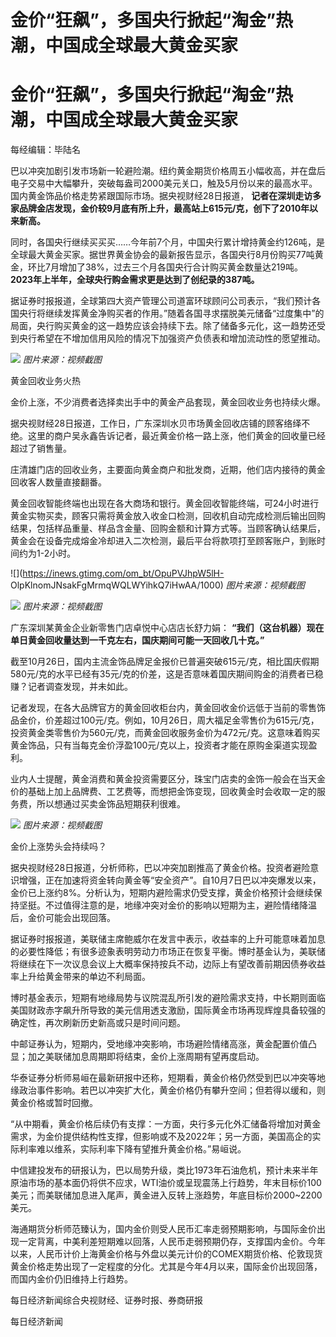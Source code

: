# 金价“狂飙”，多国央行掀起“淘金”热潮，中国成全球最大黄金买家

# 金价“狂飙”，多国央行掀起“淘金”热潮，中国成全球最大黄金买家

每经编辑：毕陆名

巴以冲突加剧引发市场新一轮避险潮。纽约黄金期货价格周五小幅收高，并在盘后电子交易中大幅攀升，突破每盎司2000美元关口，触及5月份以来的最高水平。国内黄金饰品价格走势紧跟国际市场。据央视财经28日报道，
**记者在深圳走访多家品牌金店发现，金价较9月底有所上升，最高站上615元/克，创下了2010年以来新高。**

同时，各国央行继续买买买……今年前7个月，中国央行累计增持黄金约126吨，是全球最大黄金买家。据世界黄金协会的最新报告显示，各国央行8月份购买77吨黄金，环比7月增加了38%，过去三个月各国央行合计购买黄金数量达219吨。
**2023年上半年，全球央行购金需求更是达到了创纪录的387吨。**

据证券时报报道，全球第四大资产管理公司道富环球顾问公司表示，“我们预计各国央行将继续发挥黄金净购买者的作用。”随着各国寻求摆脱美元储备“过度集中”的局面，央行购买黄金的这一趋势应该会持续下去。除了储备多元化，这一趋势还受到央行希望在不增加信用风险的情况下加强资产负债表和增加流动性的愿望推动。

![](https://inews.gtimg.com/om_bt/O6WdLGmcB77SMfDsZizLBrzmrDip2_n9JOxzeYyOYz_7IAA/1000)
_图片来源：视频截图_

黄金回收业务火热

金价上涨，不少消费者选择卖出手中的黄金产品套现，黄金回收业务也持续火爆。

据央视财经28日报道，工作日，广东深圳水贝市场黄金回收店铺的顾客络绎不绝。这里的商户吴永鑫告诉记者，最近黄金价格一路上涨，他们黄金的回收量已经超过了销售量。

庄清雄门店的回收业务，主要面向黄金商户和批发商，近期，他们店内接待的黄金回收客人数量直接翻番。

黄金回收智能终端也出现在各大商场和银行。黄金回收智能终端，可24小时进行黄金实物买卖，顾客只需将黄金放入收金口检测，回收机自动完成检测后输出回购结果，包括样品重量、样品含金量、回购金额和计算方式等。当顾客确认结果后，黄金会在设备完成熔金冷却进入二次检测，最后平台将款项打至顾客账户，到账时间约为1-2小时。

![](https://inews.gtimg.com/om_bt/OpuPVJhpW5lH-
OlpKlnomJNsakFgMrmqWQLWYihkQ7iHwAA/1000) _图片来源：视频截图_

![](https://inews.gtimg.com/om_bt/OM3HguglqWWAZjjg8NlPI_mpr5cq88Q3RT8c10sArlzJQAA/1000)
_图片来源：视频截图_

广东深圳某黄金企业新零售门店卓悦中心店店长舒力娟： **“我们（这台机器）现在单日黄金回收量达到一千克左右，国庆期间可能一天回收几十克。”**

截至10月26日，国内主流金饰品牌足金报价已普遍突破615元/克，相比国庆假期580元/克的水平已经有35元/克的价差，这是否意味着国庆期间购金的消费者已稳赚？记者调查发现，并未如此。

记者发现，在各大品牌官方的黄金回收柜台内，黄金回收金价远低于当前的零售饰品金价，价差超过100元/克。例如，10月26日，周大福足金零售价为615元/克，投资黄金类零售价为560元/克，而黄金回收服务金价为472元/克。这意味着购买黄金饰品，只有当每克金价浮盈100元/克以上，投资者才能在原购金渠道实现盈利。

业内人士提醒，黄金消费和黄金投资需要区分，珠宝门店卖的金饰一般会在当天金价的基础上加上品牌费、工艺费等，而想把金饰变现，回收黄金时会收取一定的服务费，所以想通过买卖金饰品短期获利很难。

![](https://inews.gtimg.com/om_bt/O1kBed7hgyLbiN4afKXBM2ISJK9bbaM8-Dkap1rHMFQgYAA/1000)
_图片来源：视频截图_

金价上涨势头会持续吗？

据央视财经28日报道，分析师称，巴以冲突加剧推高了黄金价格。投资者避险意识增强，正在加速将资金转向黄金等“安全资产”。自10月7日巴以冲突爆发以来，金价已上涨约8%。分析认为，短期内避险需求仍受支撑，黄金价格预计会继续保持坚挺。不过值得注意的是，地缘冲突对金价的影响以短期为主，避险情绪降温后，金价可能会出现回落。

据证券时报报道，美联储主席鲍威尔在发言中表示，收益率的上升可能意味着加息的必要性降低；有很多迹象表明劳动力市场正在恢复平衡。博时基金认为，美联储将继续在下一次议息会议上大概率保持按兵不动，边际上有望改善前期因债券收益率上升给黄金带来的单边不利局面。

博时基金表示，短期有地缘局势与议院混乱所引发的避险需求支持，中长期则面临美国财政赤字飙升所导致的美元信用透支激励，国际黄金市场再现辉煌具备较强的确定性，再次刷新历史新高或只是时间问题。

中邮证券认为，短期内，受地缘冲突影响，市场避险情绪高涨，黄金配置价值凸显；加之美联储加息周期即将结束，金价上涨周期有望再度启动。

华泰证券分析师易峘在最新研报中还称，短期看，黄金价格仍然受到巴以冲突等地缘政治事件影响。若巴以冲突扩大化，黄金价格仍有攀升空间；但若得以缓和，则黄金价格或暂时回撤。

“从中期看，黄金价格后续仍有支撑：一方面，央行多元化外汇储备将增加对黄金需求，为金价提供结构性支撑，但影响或不及2022年；另一方面，美国高企的实际利率难以维系，实际利率下降有望推升黄金价格。”易峘说。

中信建投发布的研报认为，巴以局势升级，类比1973年石油危机，预计未来半年原油市场的基本面仍将供不应求，WTI油价或呈现震荡上行趋势，年末目标价100美元；而美联储加息进入尾声，黄金进入反转上涨趋势，年底目标价2000~2200美元。

海通期货分析师范臻认为，国内金价则受人民币汇率走弱预期影响，与国际金价出现一定背离，中美利差短期难以回落，人民币走弱预期仍存，支撑国内金价。今年以来，人民币计价上海黄金价格与外盘以美元计价的COMEX期货价格、伦敦现货黄金价格走势出现了一定程度的分化。尤其是今年4月以来，国际金价出现回落，而国内金价仍旧维持上行趋势。

每日经济新闻综合央视财经、证券时报、券商研报

每日经济新闻

